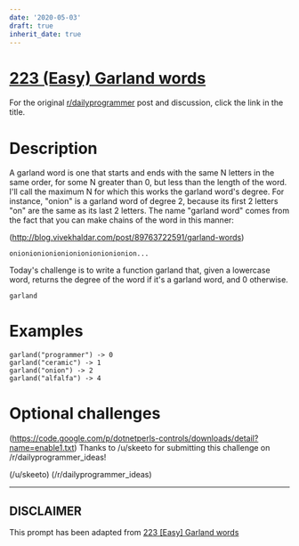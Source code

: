 ```yaml
---
date: '2020-05-03'
draft: true
inherit_date: true
---
```


# [223 (Easy) Garland words](https://www.reddit.com/r/dailyprogrammer/comments/3d4fwj/20150713_challenge_223_easy_garland_words/)

For the original [r/dailyprogrammer](https://www.reddit.com/r/dailyprogrammer/) post and discussion, click the link in the title.

# Description
A garland word is one that starts and ends with the same N letters in the same order, for some N greater than 0, but less than the length of the word. I'll call the maximum N for which this works the garland word's degree. For instance, "onion" is a garland word of degree 2, because its first 2 letters "on" are the same as its last 2 letters. The name "garland word" comes from the fact that you can make chains of the word in this manner:

(http://blog.vivekhaldar.com/post/89763722591/garland-words)

```
onionionionionionionionionionion...
```
Today's challenge is to write a function garland that, given a lowercase word, returns the degree of the word if it's a garland word, and 0 otherwise.


```
garland
```
# Examples

```
garland("programmer") -> 0
garland("ceramic") -> 1
garland("onion") -> 2
garland("alfalfa") -> 4
```
# Optional challenges
(https://code.google.com/p/dotnetperls-controls/downloads/detail?name=enable1.txt)
Thanks to /u/skeeto for submitting this challenge on /r/dailyprogrammer_ideas!

(/u/skeeto)
(/r/dailyprogrammer_ideas)

----
## **DISCLAIMER**
This prompt has been adapted from [223 [Easy] Garland words](https://www.reddit.com/r/dailyprogrammer/comments/3d4fwj/20150713_challenge_223_easy_garland_words/
)
